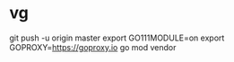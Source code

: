 # vg


git push -u origin master
export GO111MODULE=on 
export GOPROXY=https://goproxy.io 
go mod vendor